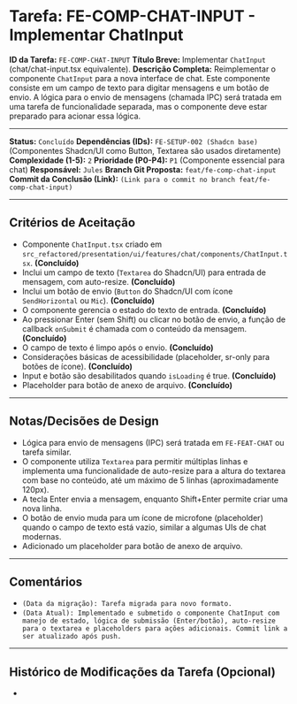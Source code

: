 # Tarefa: FE-COMP-CHAT-INPUT - Implementar ChatInput

**ID da Tarefa:** `FE-COMP-CHAT-INPUT`
**Título Breve:** Implementar `ChatInput` (chat/chat-input.tsx equivalente).
**Descrição Completa:**
Reimplementar o componente `ChatInput` para a nova interface de chat. Este componente consiste em um campo de texto para digitar mensagens e um botão de envio. A lógica para o envio de mensagens (chamada IPC) será tratada em uma tarefa de funcionalidade separada, mas o componente deve estar preparado para acionar essa lógica.

---

**Status:** `Concluído`
**Dependências (IDs):** `FE-SETUP-002 (Shadcn base)` (Componentes Shadcn/UI como Button, Textarea são usados diretamente)
**Complexidade (1-5):** `2`
**Prioridade (P0-P4):** `P1` (Componente essencial para chat)
**Responsável:** `Jules`
**Branch Git Proposta:** `feat/fe-comp-chat-input`
**Commit da Conclusão (Link):** `(Link para o commit no branch feat/fe-comp-chat-input)`

---

## Critérios de Aceitação
- Componente `ChatInput.tsx` criado em `src_refactored/presentation/ui/features/chat/components/ChatInput.tsx`. **(Concluído)**
- Inclui um campo de texto (`Textarea` do Shadcn/UI) para entrada de mensagem, com auto-resize. **(Concluído)**
- Inclui um botão de envio (`Button` do Shadcn/UI com ícone `SendHorizontal` ou `Mic`). **(Concluído)**
- O componente gerencia o estado do texto de entrada. **(Concluído)**
- Ao pressionar Enter (sem Shift) ou clicar no botão de envio, a função de callback `onSubmit` é chamada com o conteúdo da mensagem. **(Concluído)**
- O campo de texto é limpo após o envio. **(Concluído)**
- Considerações básicas de acessibilidade (placeholder, sr-only para botões de ícone). **(Concluído)**
- Input e botão são desabilitados quando `isLoading` é true. **(Concluído)**
- Placeholder para botão de anexo de arquivo. **(Concluído)**

---

## Notas/Decisões de Design
- Lógica para envio de mensagens (IPC) será tratada em `FE-FEAT-CHAT` ou tarefa similar.
- O componente utiliza `Textarea` para permitir múltiplas linhas e implementa uma funcionalidade de auto-resize para a altura do textarea com base no conteúdo, até um máximo de 5 linhas (aproximadamente 120px).
- A tecla Enter envia a mensagem, enquanto Shift+Enter permite criar uma nova linha.
- O botão de envio muda para um ícone de microfone (placeholder) quando o campo de texto está vazio, similar a algumas UIs de chat modernas.
- Adicionado um placeholder para botão de anexo de arquivo.

---

## Comentários
- `(Data da migração): Tarefa migrada para novo formato.`
- `(Data Atual): Implementado e submetido o componente ChatInput com manejo de estado, lógica de submissão (Enter/botão), auto-resize para o textarea e placeholders para ações adicionais. Commit link a ser atualizado após push.`

---

## Histórico de Modificações da Tarefa (Opcional)
-
